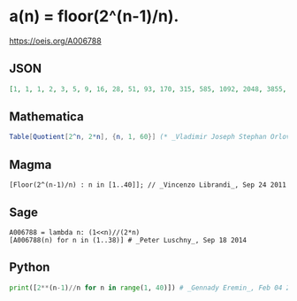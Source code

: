# a\(n\) \= floor\(2^\(n\-1\)/n\)\.
https://oeis.org/A006788
## JSON
```JSON
[1, 1, 1, 2, 3, 5, 9, 16, 28, 51, 93, 170, 315, 585, 1092, 2048, 3855, 7281, 13797, 26214, 49932, 95325, 182361, 349525, 671088, 1290555, 2485513, 4793490, 9256395, 17895697, 34636833, 67108864, 130150524, 252645135, 490853405, 954437176, 1857283155, 3616814565]
```
## Mathematica
```Mathematica
Table[Quotient[2^n, 2*n], {n, 1, 60}] (* _Vladimir Joseph Stephan Orlovsky_, May 07 2011 *)
```
## Magma
```Magma
[Floor(2^(n-1)/n) : n in [1..40]]; // _Vincenzo Librandi_, Sep 24 2011
```
## Sage
```Sage
A006788 = lambda n: (1<<n)//(2*n)
[A006788(n) for n in (1..38)] # _Peter Luschny_, Sep 18 2014
```
## Python
```Python
print([2**(n-1)//n for n in range(1, 40)]) # _Gennady Eremin_, Feb 04 2022
```
